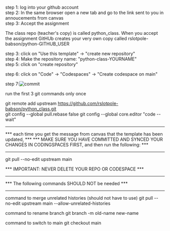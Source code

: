 
step 1: log into your github account  
step 2: In the same browser open a new tab and go to the link sent to you in annoucements from canvas  
step 3: Accept the assignment  

The class repo (teacher's copy) is called python_class.  When you accept the assignment GitHUb creates
your very own copy called rslotpole-babson/python-GITHUB_USER

step 3: click on "Use this template" -> "create new repository"  
step 4: Make the repository name: "python-class-YOURNAME"  
step 5: click on "create repository"  

step 6: click on "Code" -> "Codespaces" -> "Create codespace on main"  

step 7:![commit](commit.png)  



run the first 3 git commands only once

git remote add upstream https://github.com/rslotpole-babson/python_class.git         
git config --global pull.rebase false
git config --global core.editor "code --wait"

***************************************************************************************************************
*** each time you get the message from canvas that the template has been updated,                           ***
*** MAKE SURE YOU HAVE COMMITTED AND SYNCED YOUR CHANGES IN CODINGSPACES FIRST, and then run the following: ***
***************************************************************************************************************

git pull --no-edit upstream main 

*** IMPORTANT: NEVER DELETE YOUR REPO OR CODESPACE ***

***************************************************
*** The following commands SHOULD NOT be needed ***
***************************************************

command to merge unrelated histories (should not have to use)
git pull --no-edit upstream main --allow-unrelated-histories

command to rename branch
git branch -m old-name new-name

command to switch to main
git checkout main



